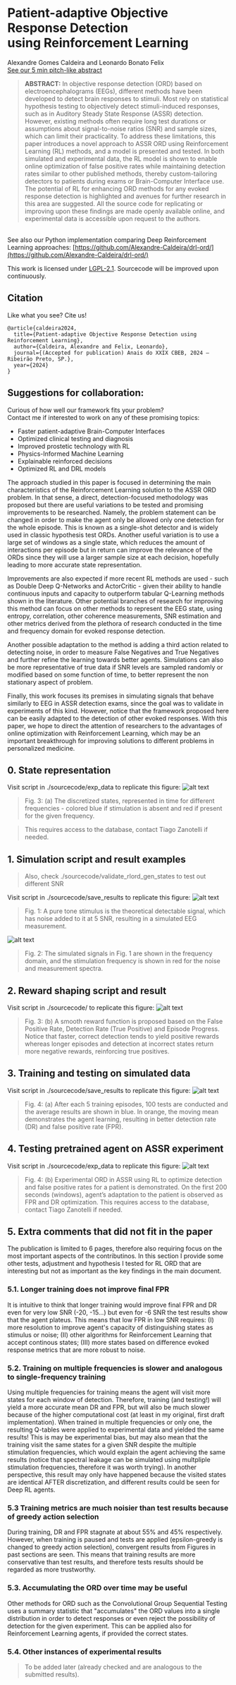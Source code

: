 # Patient-adaptive Objective Response Detection <br> using Reinforcement Learning
Alexandre Gomes Caldeira and Leonardo Bonato Felix <br> [See our 5 min pitch-like abstract](https://drive.google.com/file/d/1je-GIWY3jqOzrMXGR6Ksd4slGlTzOSmh/view?usp=sharing)

> **ABSTRACT:** In objective response detection (ORD) based on electroencephalograms (EEGs), different methods have been developed to detect brain responses to stimuli. Most rely on statistical hypothesis testing to objectively detect stimuli-induced responses, such as in Auditory Steady State Response (ASSR) detection. However, existing methods often require long test durations or assumptions about signal-to-noise ratios (SNR) and sample sizes, which can limit their practicality. To address these limitations, this paper introduces a novel approach to ASSR ORD using Reinforcement Learning (RL) methods, and a model is presented and tested. In both simulated and experimental data, the RL model is shown to enable online optimization of false positive rates while maintaining detection rates similar to other published methods, thereby custom-tailoring detectors to patients during exams or Brain-Computer Interface use. The potential of RL for enhancing ORD methods for any evoked response detection is highlighted and avenues for further research in this area are suggested. All the source code for replicating or improving upon these findings are made openly available online, and experimental data is accessible upon request to the authors.

<br>See also our Python implementation comparing Deep Reinforcement Learning approaches:
[https://github.com/Alexandre-Caldeira/drl-ord/](https://github.com/Alexandre-Caldeira/drl-ord/)

This work is licensed under [LGPL-2.1](https://choosealicense.com/licenses/lgpl-2.1/).
Sourcecode will be improved upon continuously.

## Citation

Like what you see? Cite us!

```
@article{caldeira2024,
  title={Patient-adaptive Objective Response Detection using Reinforcement Learning},
  author={Caldeira, Alexandre and Felix, Leonardo},
  journal={(Accepted for publication) Anais do XXIX CBEB, 2024 – Ribeirão Preto, SP.},
  year={2024}
}

```

## Suggestions for collaboration:

Curious of how well our framework fits your problem?<br>
Contact me if interested to work on any of these promising topics:

  - Faster patient-adaptive Brain-Computer Interfaces
  - Optimized clinical testing and diagnosis  
  - Improved prostetic technology with RL 
  - Physics-Informed Machine Learning  
  - Explainable reinforced decisions  
  - Optimized RL and DRL models

The approach studied in this paper is focused in determining the main characteristics of the Reinforcement Learning solution to the ASSR ORD problem. In that sense, a direct, detection-focused methodology was proposed but there are useful variations to be tested and promising improvements to be researched. Namely, the problem statement can be changed in order to make the agent only be allowed only one detection for the whole episode. This is known as a single-shot detector and is widely used in classic hypothesis test ORDs. Another useful variation is to use a large set of windows as a single state, which reduces the amount of interactions per episode but in return can improve the relevance of the ORDs since they will use a larger sample size at each decision, hopefully leading to more accurate state representation. 

Improvements are also expected if more recent RL methods are used - such as Double Deep Q-Networks and ActorCritic - given their ability to handle continuous inputs and capacity to outperform tabular Q-Learning methods shown in the literature. Other potential branches of research for improving this method can focus on other methods to represent the EEG state, using entropy, correlation, other coherence measurements, SNR estimation and other metrics derived from the plethora of research conducted in the time and frequency domain for evoked response detection. 

Another possible adaptation to the method is adding a third action related to detecting noise, in order to measure False Negatives and True Negatives and further refine the learning towards better agents. Simulations can also be more representative of true data if SNR levels are sampled randomly or modified based on some function of time, to better represent the non stationary aspect of problem. 

Finally, this work focuses its premises in simulating signals that behave similarly to EEG in ASSR detection exams, since the goal was to validate in experiments of this kind. However, notice that the framework proposed here can be easily adapted to the detection of other evoked responses. With this paper, we hope to direct the attention of researchers to the advantages of online optimization with Reinforcement Learning, which may be an important breakthrough for improving solutions to different problems in personalized medicine.

## 0. State representation 

Visit script in ./sourcecode/exp_data to replicate this figure: 
![alt text](./paper_figures/view_states.png)
> Fig. 3: (a) The discretized states, represented in time for different frequencies - colored blue if stimulation is absent and red if present for the given frequency.

> This requires access to the database, contact Tiago Zanotelli if needed.


## 1. Simulation script and result examples
> Also, check ./sourcecode/validate_rlord_gen_states to test out different SNR

Visit script in ./sourcecode/save_results to replicate this figure:
![alt text](./paper_figures/eeg_simulation_frequency.png)
> Fig. 1: A pure tone stimulus is the theoretical detectable signal, which has noise added to it at 5 SNR, resulting in a simulated EEG measurement.

![alt text](./paper_figures/eeg_simulation_timeseries.png)
> Fig. 2: The simulated signals in Fig. 1 are shown in the frequency domain, and the stimulation frequency is shown in red for the noise and measurement spectra.

## 2. Reward shaping script and result

Visit script in ./sourcecode/ to replicate this figure:
![alt text](./paper_figures/reward_function.png)
> Fig. 3: (b) A smooth reward function is proposed based on the False Positive Rate, Detection Rate (True Positive) and Episode Progress. Notice that faster, correct detection tends to yield positive rewards whereas longer episodes and detection at incorrect states return more negative rewards, reinforcing true positives.

## 3. Training and testing on simulated data

Visit script in ./sourcecode/save_results to replicate this figure:
![alt text](./paper_figures/snr5_simulations.png)
> Fig. 4: (a) After each 5 training episodes, 100 tests are conducted and the average results are shown in blue. In orange, the moving mean demonstrates the agent learning, resulting in better detection rate (DR) and false positive rate (FPR). 

## 4. Testing pretrained agent on ASSR experiment

Visit script in ./sourcecode/exp_data to replicate this figure: 
![alt text](./paper_figures/experimental_results.png)
> Fig. 4: (b) Experimental ORD in ASSR using RL to optimize detection and false positive rates for a patient is demonstrated. On the first 200 seconds (windows), agent’s adaptation to the patient is observed as FPR and DR optimization.
> This requires access to the database, contact Tiago Zanotelli if needed.

## 5. Extra comments that did not fit in the paper

The publication is limited to 6 pages, therefore also requiring focus on the most important aspects of the contributinos. In this section I provide some other tests, adjustment and hypothesis I tested for RL ORD that are interesting but not as important as the key findings in the main document.

### 5.1. Longer training does not improve final FPR
It is intuitive to think that longer training would improve final FPR and DR even for very low SNR (-20, -15...) but even for -6 SNR the test results show that the agent plateus. This means that low FPR in low SNR requires: (I) more resolution to improve agent's capacity of distinguishing states as stimulus or noise; (II) other algorithms for Reinforcement Learning that accept continous states; (III) more states based on difference evoked response metrics that are more robust to noise.

### 5.2. Training on multiple frequencies is slower and analogous to single-frequency training
Using multiple frequencies for training means the agent will visit more states for each window of detection. Therefore, training (and testing!) will yield a more accurate mean DR and FPR, but will also be much slower because of the higher computational cost (at least in my original, first draft implementation). When trained in multiple frequencies or only one, the resulting Q-tables were applied to experimental data and yielded the same results! This is may be experimental bias, but may also mean that the training visit the same states for a given SNR despite the multiple stimulation frequencies, which would explain the agent achieving the same results (notice that spectral leakage can be simulated using multpliple stimulation frequencies, therefore it was worth trying). In another perspective, this result may only have happened because the visited states are identical AFTER discretization, and different results could be seen for Deep RL agents.

### 5.3 Training metrics are much noisier than test results because of greedy action selection
During training, DR and FPR stagnate at about 55% and 45% respectively. However, when training is paused and tests are applied (epsilon-greedy is changed to greedy action selection), convergent results from Figures in  past sections are seen. This means that training results are more conservative than test results, and therefore tests results should be regarded as more trustworthy.


### 5.3. Accumulating the ORD over time may be useful
Other methods for ORD such as the Convolutional Group Sequential Testing uses a summary statistic that "accumulates" the ORD values into a single distribution in order to detect responses or even reject the possibility of detection for the given experiment. This can be applied also for Reinforcement Learning agents, if provided the correct states.

### 5.4. Other instances of experimental results
> To be added later (already checked and are analogous to the submitted results).
